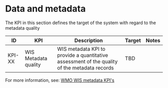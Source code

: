# Data and metadata

The KPI in this section defines the target of the system with regard to the metadata quality

|ID|KPI|Description|Target|Notes|
|---|---|---|---|---|
|KPI-XX|WIS Metadata quality|WIS metadata KPI to provide a quantitative assessment of the quality of the metadata records|TBD||

For more information, see: [WMO WIS metadata KPI's ](https://community.wmo.int/en/activity-areas/wis/wis-metadata-kpis)

